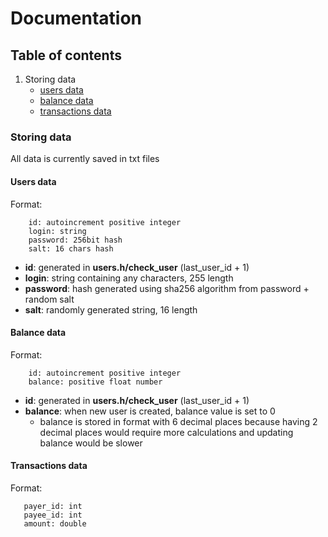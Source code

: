 # Documentation
## Table of contents
1. Storing data
   * [users data](#users_data)
   * [balance data](#balance_data)
   * [transactions data](#transactions_data)


### Storing data
All data is currently saved in txt files
<h4 id="users_data">Users data</h4>

Format:
```
    id: autoincrement positive integer
    login: string
    password: 256bit hash
    salt: 16 chars hash
```
* **id**: generated in **users.h/check_user** (last_user_id + 1)
* **login**: string containing any characters, 255 length
* **password**: hash generated using sha256 algorithm from password + random salt
* **salt**: randomly generated string, 16 length

<h4 id="balance_data">Balance data</h4>

Format:
```
    id: autoincrement positive integer
    balance: positive float number
```
* **id**: generated in **users.h/check_user** (last_user_id + 1)
* **balance**: when new user is created, balance value is set to 0
  * balance is stored in format with 6 decimal places because having 
  2 decimal places would require more calculations and updating balance would be slower

<h4 id="transactions_data">Transactions data</h4>

Format:
```
   payer_id: int
   payee_id: int
   amount: double
```